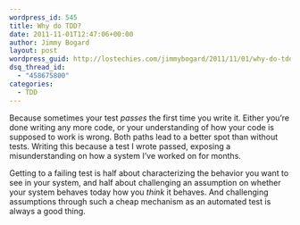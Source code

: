 ```yaml
---
wordpress_id: 545
title: Why do TDD?
date: 2011-11-01T12:47:06+00:00
author: Jimmy Bogard
layout: post
wordpress_guid: http://lostechies.com/jimmybogard/2011/11/01/why-do-tdd/
dsq_thread_id:
  - "458675800"
categories:
  - TDD
---
```

Because sometimes your test _passes_ the first time you write it. Either you’re done writing any more code, or your understanding of how your code is supposed to work is wrong. Both paths lead to a better spot than without tests. Writing this because a test I wrote passed, exposing a misunderstanding on how a system I’ve worked on for months.

Getting to a failing test is half about characterizing the behavior you want to see in your system, and half about challenging an assumption on whether your system behaves today how you _think_ it behaves. And challenging assumptions through such a cheap mechanism as an automated test is always a good thing.